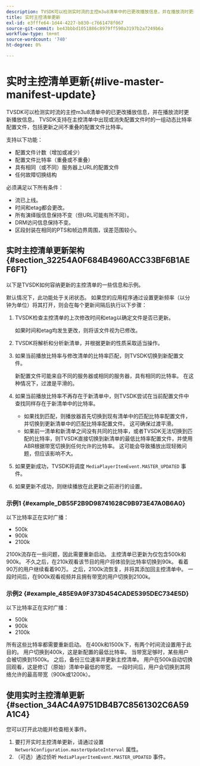 ```yaml
---
description: TVSDK可以检测实时流的主控m3u8清单中的已更改播放信息，并在播放流时更新播放信息。 TVSDK支持在主控清单中出现或消失配置文件时的一组动态比特率配置文件，包括更新之间不重叠的配置文件比特率。
title: 实时主控清单更新
exl-id: e3fffe64-1d44-4227-b830-c7661478f067
source-git-commit: be43bbbd1051886c8979ff590a3197b2a7249b6a
workflow-type: tm+mt
source-wordcount: '740'
ht-degree: 0%

---
```


# 实时主控清单更新{#live-master-manifest-update}

TVSDK可以检测实时流的主控m3u8清单中的已更改播放信息，并在播放流时更新播放信息。 TVSDK支持在主控清单中出现或消失配置文件时的一组动态比特率配置文件，包括更新之间不重叠的配置文件比特率。

支持以下功能：

* 配置文件计数（增加或减少）
* 配置文件比特率（重叠或不重叠）
* 具有相同（或不同）服务器上URL的配置文件
* 任何故障切换结构

必须满足以下所有条件：

* 流已上线。
* 时间和etag都会更改。
* 所有演绎版信息保持不变（但URL可能有所不同）。
* DRM访问信息保持不变。
* 区段封装在相同的PTS和帧边界周围，误差范围较小。

## 实时主控清单更新架构 {#section_32254A0F684B4960ACC33BF6B1AEF6F1}

以下是TVSDK如何容纳更新的主控清单的一些信息和示例。

默认情况下，此功能处于关闭状态。 如果您的应用程序通过设置更新频率（以分钟为单位）将其打开，则会在每个更新间隔后执行以下步骤：

1. TVSDK检查主控清单的上次修改时间和etag以确定文件是否已更新。

   如果时间和etag均发生更改，则将该文件视为已修改。
1. TVSDK将解析和分析新清单，并根据更新的性质采取适当操作。
1. 如果当前播放比特率与修改清单的比特率匹配，则TVSDK切换到新配置文件。

   新配置文件可能来自不同的服务器或相同的服务器，具有相同的比特率。 在这种情况下，过渡是平滑的。
1. 如果当前播放比特率不再存在于新清单中，则TVSDK尝试在当前配置文件中查找同样存在于新清单中的比特率。

   * 如果找到匹配，则播放器首先切换到现有清单中的匹配比特率配置文件，并切换到更新清单中的匹配比特率配置文件。 这可确保过渡平滑。
   * 如果前一清单和新清单之间没有共同的比特率，或者TVSDK无法切换到匹配的比特率，则TVSDK直接切换到新清单的最低比特率配置文件，并使用ABR根据带宽切换到任何允许的比特率。 这可能会导致播放出现轻微问题，但应该影响不大。

1. 如果更新成功，TVSDK将调度 `MediaPlayerItemEvent.MASTER_UPDATED` 事件。
1. 如果更新不成功，则继续播放在此更新之前进行的设置。

### 示例1 {#example_DB55F2B9D98741628C9B973E47A0B6A0}

以下比特率正在实时广播：

* 500k
* 900k
* 2100k

2100k流存在一些问题，因此需要重新启动。 主控清单已更新为仅包含500k和900k。 不久之后，在210k观看该节目的用户将体验到比特率切换到90k。 看着90万的用户继续看着90万。 之后，2100k流恢复，并将其添加回主控清单中。 一段时间后，在900k观看视频并且拥有带宽的用户切换到2100k。

### 示例2 {#example_485E9A9F373D454CADE5395DEC734E5D}

以下比特率正在实时广播：

* 500k
* 900k
* 2100k

所有这些比特率都需要重新启动。 在400k和1500k下，有两个时间流设置用于此目的。 用户切换到400k，这是新配置的最低比特率。 当带宽足够时，某些用户会被切换到1500k。 之后，备份三位速率并更新主控清单。 用户在500k自动切换回观看，这是修订（原始）清单中最低的带宽。 一段时间后，用户会切换到其网络允许的最高带宽（900k或1200k）。

## 使用实时主控清单更新 {#section_34AC4A9751DB4B7C8561302C6A59A1C4}

您可以打开此功能并检查相关事件。

1. 要打开实时主控清单更新，请通过设置 `NetworkConfiguration.masterUpdateInterval` 属性。
1. （可选）通过侦听 `MediaPlayerItemEvent.MASTER_UPDATED` 事件。
